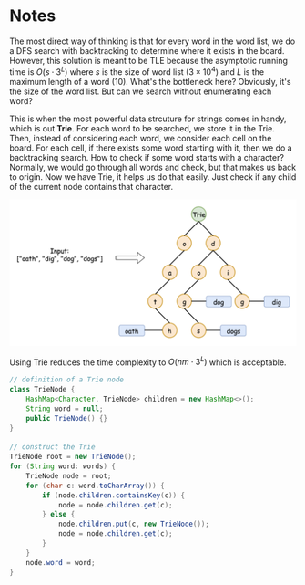 # Notes

The most direct way of thinking is that for every word in the word list, we do a DFS search with backtracking to determine where it exists in the board. However, this solution is meant to be TLE because the asymptotic running time is $O(s\cdot 3^{L})$ where $s$ is the size of word list ($3 \times 10^4$) and $L$ is the maximum length of a word ($10$). What's the bottleneck here? Obviously, it's the size of the word list. But can we search without enumerating each word?

This is when the most powerful data strcuture for strings comes in handy, which is out **Trie**. For each word to be searched, we store it in the Trie. Then, instead of considering each word, we consider each cell on the board. For each cell, if there exists some word starting with it, then we do a backtracking search. How to check if some word starts with a character? Normally, we would go through all words and check, but that makes us back to origin. Now we have Trie, it helps us do that easily. Just check if any child of the current node contains that character.

<img src="NOTES.assets/Screenshot 2023-01-30 at 7.04.50 PM.png" alt="Screenshot 2023-01-30 at 7.04.50 PM" style="zoom:50%;" />

Using Trie reduces the time complexity to $O(nm\cdot3^{L})$ which is acceptable.

```java
// definition of a Trie node
class TrieNode {
    HashMap<Character, TrieNode> children = new HashMap<>();
    String word = null;
    public TrieNode() {}
}

// construct the Trie
TrieNode root = new TrieNode();
for (String word: words) {
    TrieNode node = root;
    for (char c: word.toCharArray()) {
        if (node.children.containsKey(c)) {
            node = node.children.get(c);
        } else {
            node.children.put(c, new TrieNode());
            node = node.children.get(c);
        }
    }
    node.word = word;
}
```

